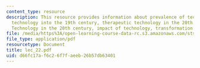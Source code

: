 ```yaml
---
content_type: resource
description: This resource provides information about prevalence of technology, medical
  technology into the 19th century, therapeutic technology in the 20th century, diagnostic
  Technology in the 20th century, impact of technology, transformation of hospitals.
file: /media/https%3A/open-learning-course-data-rc.s3.amazonaws.com/sts-005-disease-and-society-in-america-fall-2005/d66fc17af6c26f7faeeb26b57db63401_lec_22.pdf
file_type: application/pdf
resourcetype: Document
title: lec_22.pdf
uid: d66fc17a-f6c2-6f7f-aeeb-26b57db63401
---
```

